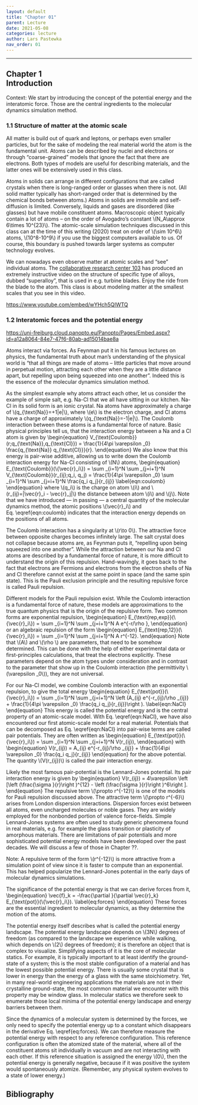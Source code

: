 ```yaml
---
layout: default
title: "Chapter 01"
parent: Lecture
date: 2021-05-08
categories: lecture
author: Lars Pastewka
nav_order: 01
---
```

---

<h2 class='chapterHead'><span class='titlemark'>Chapter 1</span><br />
<a id='x1-10001'></a>Introduction</h2>
<div class='framedenv' id='shaded*-1'><!--  l. 4  -->
<p class='noindent'><span class='underline'><span class='cmbx-12'>Context:</span></span> We start by introducing the concept of the potential energy and the interatomic force. Those are the central ingredients to the molecular dynamics simulation method.</p>
</div>
<h3 class='sectionHead'><span class='titlemark'>1.1</span> <a id='x1-20001.1'></a>Structure of matter at the atomic scale</h3>
<!--  l. 10  -->
<p class='noindent'>All matter is build out of quark and leptons, or perhaps even smaller particles, but for the sake of modeling the real material world the atom is the fundamental unit. Atoms can be described by nuclei and electrons or through “coarse-grained” models that ignore the fact that there are electrons. Both types of models are useful for describing materials, and the latter ones will be extensively used in this class.</p>
<!--  l. 12  -->
<p class='indent'>Atoms in solids can arrange in different configurations that are called crystals when there is long-ranged order or glasses when there is not. (All solid matter typically has short-ranged order that is determined by the chemical bonds between atoms.) Atoms in solids are immobile and self-diffusion is limited. Conversely, liquids and gases are disordered (like glasses) but have mobile constituent atoms. Macroscopic object typically contain a lot of atoms – on the order of Avogadro’s
constant \(N_A\approx 6\times 10^{23}\). The atomic-scale simulation techniques discussed in this class can at the time of this writing (2020) treat on order of \(\sim 10^6\) atoms, \(10^8-10^9\) if you use the biggest computers available to us. Of course, this boundary is pushed towards larger systems as computer technology evolves.</p>
<!--  l. 15  -->
<p class='indent'>We can nowadays even observe matter at atomic scales and “see” individual atoms. The <a href='https://www.sfb-transregio103.de/'>collaborative research center 103</a> has produced an extremely instructive video on the structure of specific type of alloys, dubbed “superalloy”, that is used in e.g. turbine blades. Enjoy the ride from the blade to the atom. This class is about modeling matter at the smallest scales that you see in this video.</p>
<!--  l. 17  -->
<p class='indent'><a href='https://www.youtube.com/embed/wYHch5QIWTQ' class='url'><span class='cmtt-12'>https://www.youtube.com/embed/wYHch5QIWTQ</span></a></p>
<!--  l. 19  -->
<p class='noindent'></p>
<h3 class='sectionHead'><span class='titlemark'>1.2</span> <a id='x1-30001.2'></a>Interatomic forces and the potential energy</h3>
<!--  l. 21  -->
<p class='noindent'><a href='https://uni-freiburg.cloud.panopto.eu/Panopto/Pages/Embed.aspx?id=a12a8064-84e7-47f6-80ab-ad15014bae8a' class='url'><span class='cmtt-12'>https://uni-freiburg.cloud.panopto.eu/Panopto/Pages/Embed.aspx?id=a12a8064-84e7-47f6-80ab-ad15014bae8a</span></a></p>
<!--  l. 23  -->
<p class='indent'>Atoms interact via forces. As Feynman put it in his famous lectures on physics, the fundamental truth about man’s understanding of the physical world is “that all things are made of atoms – little particles that move around in perpetual motion, attracting each other when they are a little distance apart, but repelling upon being squeezed into one another”. Indeed this is the essence of the molecular dynamics simulation method.</p>
<!--  l. 25  -->
<p class='indent'>As the simplest example why atoms attract each other, let us consider the example of simple salt, e.g. Na-Cl that we all have sitting in our kitchen. Na-Cl in its solid form is an ionic crystal. Na atoms have approximately a charge of \(q_{\text{Na}}=+1|e|\), where \(e\) is the electron charge, and Cl atoms have a charge of approximately \(q_{\text{Na}}=-1|e|\). The Coulomb interaction between these atoms is a fundamental force of nature. Basic physical principles tell us, that the
interaction energy between a Na and a Cl atom is given by \begin{equation} V_{\text{Coulomb}}(r;q_{\text{Na}},q_{\text{Cl}}) = \frac{1}{4\pi \varepsilon _0} \frac{q_{\text{Na}} q_{\text{Cl}}}{r}. \end{equation} We also know that this energy is pair-wise additive, allowing us to write down the Coulomb interaction energy for Na-Cl consisting of \(N\) atoms, \begin{equation} E_{\text{Coulomb}}(\{\vec{r}_i\}) = \sum _{i=1}^N \sum _{j=i+1}^N V_{\text{Coulomb}}(r_{ij};q_i, q_j) = \frac{1}{4\pi \varepsilon _0}
\sum _{i=1}^N \sum _{j=i+1}^N \frac{q_i q_j}{r_{ij}} \label{eqn:coulomb} \end{equation} where \(q_i\) is the charge on atom \(i\) and \(r_{ij}=|\vec{r}_i - \vec{r}_j|\) the distance between atom \(i\) and \(j\). Note that we have introduced — in passing — a central quantity of the molecular dynamics method, the atomic positions \(\vec{r}_i\) and Eq. \eqref{eqn:coulomb} indicates that the interaction energy depends on the positions of all atoms.</p>
<!--  l. 36  -->
<p class='indent'>The Coulomb interaction has a singularity at \(r\to 0\). The attractive force between opposite charges becomes infinitely large. The salt crystal does not collapse because atoms are, as Feynman puts it, “repelling upon being squeezed into one another”. While the attraction between our Na and Cl atoms are described by a fundamental force of nature, it is more difficult to understand the origin of this repulsion. Hand-wavingly, it goes back to the fact that electrons are Fermions and
electrons from the electron shells of Na and Cl therefore cannot exist at the same point in space (and the same spin state). This is the Pauli exclusion principle and the resulting repulsive force is called Pauli repulsion.</p>
<!--  l. 38  -->
<p class='indent'>Different models for the Pauli repulsion exist. While the Coulomb interaction is a fundamental force of nature, these models are approximations to the true quantum physics that is the origin of the repulsive form. Two common forms are exponential repulsion, \begin{equation} E_{\text{rep,exp}}(\{\vec{r}_i\}) = \sum _{i=1}^N \sum _{j=i+1}^N A e^{-r/\rho }, \end{equation} or an algebraic repulsion of the form \begin{equation} E_{\text{rep,12}}(\{\vec{r}_i\}) = \sum _{i=1}^N \sum _{j=i+1}^N A
r^{-12}. \end{equation} Note that \(A\) and \(\rho \) are <span class='cmti-12'>parameters</span>, that need to be somehow determined. This can be done with the help of either experimental data or <span class='cmti-12'>first-principles</span> calculations, that treat the electrons explicitly. These parameters depend on the atom types under consideration and in contrast to the parameter that show up in the Coulomb interaction (the permittivity \(\varepsilon _0\)), they are not universal.</p>
<!--  l. 48  -->
<p class='indent'>For our Na-Cl model, we combine Coulomb interaction with an exponential repulsion, to give the total energy \begin{equation} E_{\text{pot}}(\{\vec{r}_i\}) = \sum _{i=1}^N \sum _{j=i+1}^N \left (A_{ij} e^{-r_{ij}/\rho _{ij}} + \frac{1}{4\pi \varepsilon _0} \frac{q_i q_j}{r_{ij}}\right ). \label{eqn:NaCl} \end{equation} This energy is called the <span class='cmti-12'>potential energy</span> and is the central property of an atomic-scale model. With Eq. \eqref{eqn:NaCl}, we have also
encountered our first atomic-scale model for a real material. Potentials that can be decomposed as Eq. \eqref{eqn:NaCl} into pair-wise terms are called <span class='cmti-12'>pair potentials</span>. They are often written as \begin{equation} E_{\text{pot}}(\{\vec{r}_i\}) = \sum _{i=1}^N \sum _{j=i+1}^N V(r_{ij}), \end{equation} with \begin{equation} V(r_{ij}) = A_{ij} e^{-r_{ij}/\rho _{ij}} + \frac{1}{4\pi \varepsilon _0} \frac{q_i q_j}{r_{ij}} \end{equation} for the above potential. The quantity
\(V(r_{ij})\) is called the pair interaction energy.</p>
<!--  l. 63  -->
<p class='indent'>Likely the most famous pair-potential is the Lennard-Jones potential. Its pair interaction energy is given by \begin{equation} V(r_{ij}) = 4\varepsilon \left [\left (\frac{\sigma }{r}\right )^{12} - \left (\frac{\sigma }{r}\right )^6\right ]. \end{equation} The repulsive term \(\propto r^{-12}\) is one of the models for Pauli repulsion discussed above. The attractive term \(\propto r^{-6}\) arises from <span class='cmti-12'>London dispersion interactions</span>. Dispersion forces exist
between all atoms, even uncharged molecules or noble gases. They are widely employed for the nonbonded portion of valence force-fields. Simple Lennard-Jones systems are often used to study generic phenomena found in real materials, e.g. for example the glass transition or plasticity of amorphous materials. There are limitations of pair potentials and more sophisticated potential energy models have been developed over the past decades. We will discuss a few of those in Chapter <span class='cmbx-12'>??</span>.</p>
<div class='framedenv' id='shaded*-1'><!--  l. 69  -->
<p class='noindent'><span class='underline'><span class='cmbx-12'>Note:</span></span> A repulsive term of the form \(r^{-12}\) is more attractive from a simulation point of view since it is faster to compute than an exponential. This has helped popularize the Lennard-Jones potential in the early days of molecular dynamics simulations.</p>
</div>
<!--  l. 73  -->
<p class='indent'>The significance of the potential energy is that we can derive forces from it, \begin{equation} \vec{f}_k = -\frac{\partial }{\partial \vec{r}_k} E_{\text{pot}}(\{\vec{r}_i\}). \label{eq:forces} \end{equation} These forces are the essential ingredient to <span class='cmti-12'>molecular dynamics</span>, as they determine the motion of the atoms.</p>
<!--  l. 80  -->
<p class='indent'>The potential energy itself describes what is called the <span class='cmti-12'>potential energy</span> <span class='cmti-12'>landscape</span>. The potential energy landscape depends on \(3N\) degrees of freedom (as compared to the landscape we experience while walking, which depends on \(2\) degrees of freedom); it is therefore an object that is complex to visualize. Simplifying aspects of it is the core of <span class='cmti-12'>molecular statics</span>. For example, it is typically
important to at least identify the ground-state of a system; this is the most stable configuration of a material and has the lowest possible potential energy. There is usually some crystal that is lower in energy than the energy of a glass with the same stoichiometry. Yet, in many real-world engineering applications the materials are not in their crystalline ground-state, the most common material we encounter with this property may be window glass. In molecular statics we therefore seek to enumerate those
<span class='cmti-12'>local</span> <span class='cmti-12'>minima</span> of the potential energy landscape and energy barriers between them.</p>
<!--  l. 82  -->
<p class='indent'>Since the dynamics of a molecular system is determined by the forces, we only need to specify the potential energy up to a constant which disappears in the derivative Eq. \eqref{eq:forces}. We can therefore measure the potential energy with respect to any reference configuration. This reference configuration is often the atomized state of the material, where all of the constituent atoms sit individually in vacuum and are not interacting with each other. If this reference situation is
assigned the energy \(0\), then the potential energy is generally negative, because if it was positive the system would spontaneously atomize. (Remember, any physical system evolves to a state of lower energy.)</p>
<h2 class='likechapterHead'><a id='x1-40001.2'></a>Bibliography</h2>
